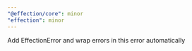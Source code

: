 ```yaml
---
"@effection/core": minor
"effection": minor
---
```


Add EffectionError and wrap errors in this error automatically
